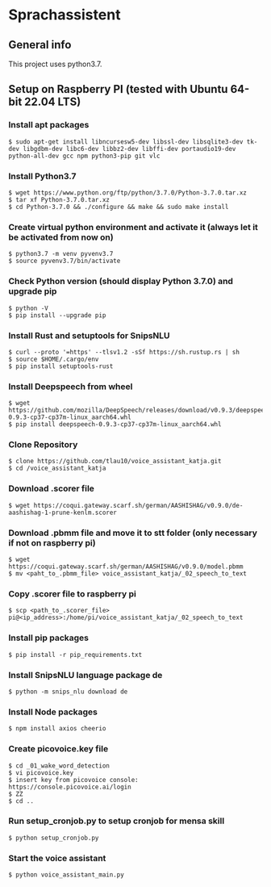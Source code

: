 # Sprachassistent

## General info
This project uses python3.7.<br/>

## Setup on Raspberry PI (tested with Ubuntu 64-bit 22.04 LTS)

### Install apt packages
```
$ sudo apt-get install libncursesw5-dev libssl-dev libsqlite3-dev tk-dev libgdbm-dev libc6-dev libbz2-dev libffi-dev portaudio19-dev python-all-dev gcc npm python3-pip git vlc
```

### Install Python3.7
```
$ wget https://www.python.org/ftp/python/3.7.0/Python-3.7.0.tar.xz 
$ tar xf Python-3.7.0.tar.xz 
$ cd Python-3.7.0 && ./configure && make && sudo make install
```

### Create virtual python environment and activate it (always let it be activated from now on)
```
$ python3.7 -m venv pyvenv3.7 
$ source pyvenv3.7/bin/activate
```

### Check Python version (should display Python 3.7.0) and upgrade pip
```
$ python -V
$ pip install --upgrade pip
```

### Install Rust and setuptools for SnipsNLU
```
$ curl --proto '=https' --tlsv1.2 -sSf https://sh.rustup.rs | sh 
$ source $HOME/.cargo/env
$ pip install setuptools-rust 
```

### Install Deepspeech from wheel
``` 
$ wget https://github.com/mozilla/DeepSpeech/releases/download/v0.9.3/deepspeech-0.9.3-cp37-cp37m-linux_aarch64.whl 
$ pip install deepspeech-0.9.3-cp37-cp37m-linux_aarch64.whl 
``` 

### Clone Repository
``` 
$ clone https://github.com/tlau10/voice_assistant_katja.git
$ cd /voice_assistant_katja
``` 

### Download .scorer file
```
$ wget https://coqui.gateway.scarf.sh/german/AASHISHAG/v0.9.0/de-aashishag-1-prune-kenlm.scorer
```

### Download .pbmm file and move it to stt folder (only necessary if not on raspberry pi)
```
$ wget https://coqui.gateway.scarf.sh/german/AASHISHAG/v0.9.0/model.pbmm
$ mv <paht_to_.pbmm_file> voice_assistant_katja/_02_speech_to_text 
```

### Copy .scorer file to raspberry pi
```
$ scp <path_to_.scorer_file> pi@<ip_address>:/home/pi/voice_assistant_katja/_02_speech_to_text
```

### Install pip packages
``` 
$ pip install -r pip_requirements.txt
``` 

### Install SnipsNLU language package de
``` 
$ python -m snips_nlu download de
``` 

### Install Node packages
``` 
$ npm install axios cheerio
``` 

### Create picovoice.key file
``` 
$ cd _01_wake_word_detection
$ vi picovoice.key
$ insert key from picovoice console: https://console.picovoice.ai/login
$ ZZ
$ cd ..
``` 

### Run setup_cronjob.py to setup cronjob for mensa skill
``` 
$ python setup_cronjob.py
``` 

### Start the voice assistant
``` 
$ python voice_assistant_main.py
``` 
